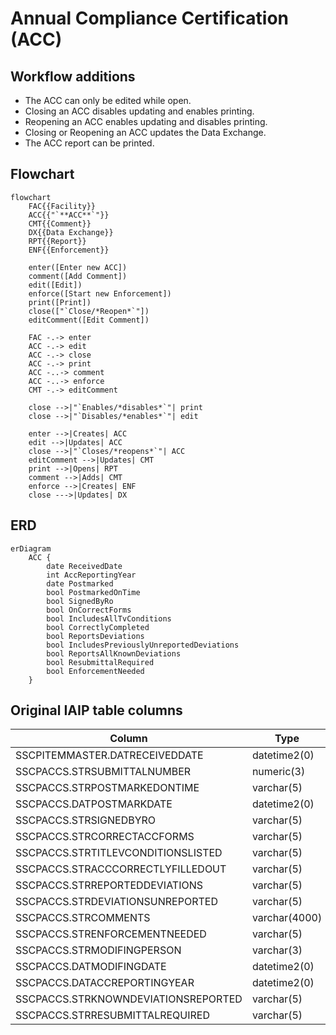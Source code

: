 # Annual Compliance Certification (ACC)

## Workflow additions

* The ACC can only be edited while open.
* Closing an ACC disables updating and enables printing.
* Reopening an ACC enables updating and disables printing.
* Closing or Reopening an ACC updates the Data Exchange.
* The ACC report can be printed.

## Flowchart

```mermaid
flowchart
    FAC{{Facility}}
    ACC{{"`**ACC**`"}}
    CMT{{Comment}}
    DX{{Data Exchange}}
    RPT{{Report}}
    ENF{{Enforcement}}

    enter([Enter new ACC])
    comment([Add Comment])
    edit([Edit])
    enforce([Start new Enforcement])
    print([Print])
    close(["`Close/*Reopen*`"])
    editComment([Edit Comment])

    FAC -.-> enter
    ACC -.-> edit
    ACC -.-> close
    ACC -.-> print
    ACC -..-> comment
    ACC -..-> enforce
    CMT -.-> editComment

    close -->|"`Enables/*disables*`"| print
    close -->|"`Disables/*enables*`"| edit

    enter -->|Creates| ACC
    edit -->|Updates| ACC
    close -->|"`Closes/*reopens*`"| ACC
    editComment -->|Updates| CMT
    print -->|Opens| RPT
    comment -->|Adds| CMT
    enforce -->|Creates| ENF
    close --->|Updates| DX
```

## ERD

```mermaid
erDiagram
    ACC {
        date ReceivedDate
        int AccReportingYear
        date Postmarked
        bool PostmarkedOnTime
        bool SignedByRo
        bool OnCorrectForms
        bool IncludesAllTvConditions
        bool CorrectlyCompleted
        bool ReportsDeviations
        bool IncludesPreviouslyUnreportedDeviations
        bool ReportsAllKnownDeviations
        bool ResubmittalRequired
        bool EnforcementNeeded
    }
```

## Original IAIP table columns

| Column                              | Type          | Migrate | Destination                            |
|-------------------------------------|---------------|:-------:|----------------------------------------|
| SSCPITEMMASTER.DATRECEIVEDDATE      | datetime2(0)  |    ✔    | ReceivedDate                           |
| SSCPACCS.STRSUBMITTALNUMBER         | numeric(3)    |    ✖    | *none*                                 |
| SSCPACCS.STRPOSTMARKEDONTIME        | varchar(5)    |    ✔    | PostmarkedOnTime                       |
| SSCPACCS.DATPOSTMARKDATE            | datetime2(0)  |    ✔    | Postmarked                             |
| SSCPACCS.STRSIGNEDBYRO              | varchar(5)    |    ✔    | SignedByRo                             |
| SSCPACCS.STRCORRECTACCFORMS         | varchar(5)    |    ✔    | OnCorrectForms                         |
| SSCPACCS.STRTITLEVCONDITIONSLISTED  | varchar(5)    |    ✔    | IncludesAllTvConditions                |
| SSCPACCS.STRACCCORRECTLYFILLEDOUT   | varchar(5)    |    ✔    | CorrectlyCompleted                     |
| SSCPACCS.STRREPORTEDDEVIATIONS      | varchar(5)    |    ✔    | ReportsDeviations                      |
| SSCPACCS.STRDEVIATIONSUNREPORTED    | varchar(5)    |    ✔    | IncludesPreviouslyUnreportedDeviations |
| SSCPACCS.STRCOMMENTS                | varchar(4000) |    ✔    | base.Notes                             |
| SSCPACCS.STRENFORCEMENTNEEDED       | varchar(5)    |    ✔    | EnforcementNeeded                      |
| SSCPACCS.STRMODIFINGPERSON          | varchar(3)    |    ?    | base.UpdatedById                       |
| SSCPACCS.DATMODIFINGDATE            | datetime2(0)  |    ?    | base.UpdatedAt                         |
| SSCPACCS.DATACCREPORTINGYEAR        | datetime2(0)  |    ✔    | AccReportingYear                       |
| SSCPACCS.STRKNOWNDEVIATIONSREPORTED | varchar(5)    |    ✔    | ReportsAllKnownDeviations              |
| SSCPACCS.STRRESUBMITTALREQUIRED     | varchar(5)    |    ✔    | ResubmittalRequired                    |
